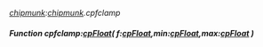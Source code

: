 _[chipmunk](../../modules/chipmunk/chipmunk-module.md):[chipmunk](../../modules/chipmunk/chipmunk-module.md).cpfclamp_
##### Function cpfclamp:[cpFloat](../../modules/chipmunk/chipmunk-cpfloat.md)( f:[cpFloat](../../modules/chipmunk/chipmunk-cpfloat.md),min:[cpFloat](../../modules/chipmunk/chipmunk-cpfloat.md),max:[cpFloat](../../modules/chipmunk/chipmunk-cpfloat.md) )
